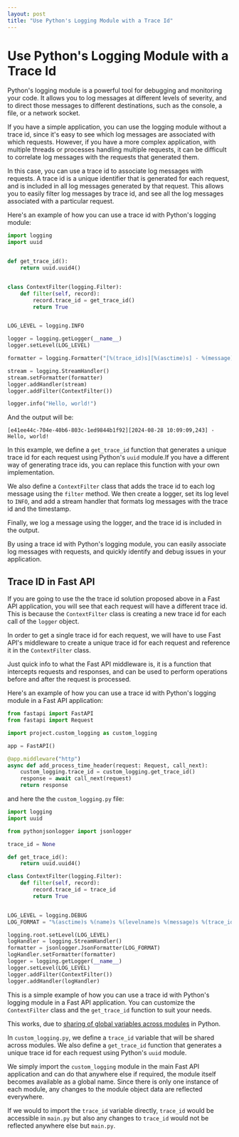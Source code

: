 ```yaml
---
layout: post
title: "Use Python's Logging Module with a Trace Id"
---
```


# Use Python's Logging Module with a Trace Id

Python's logging module is a powerful tool for debugging and monitoring your
code. It allows you to log messages at different levels of severity, and to
direct those messages to different destinations, such as the console, a file,
or a network socket.

If you have a simple application, you can use the logging module without a
trace id, since it's easy to see which log messages are associated with which
requests. However, if you have a more complex application, with multiple
threads or processes handling multiple requests, it can be difficult to
correlate log messages with the requests that generated them.

In this case, you can use a trace id to associate log messages with requests.
A trace id is a unique identifier that is generated for each request, and is
included in all log messages generated by that request. This allows you to
easily filter log messages by trace id, and see all the log messages associated
with a particular request.

Here's an example of how you can use a trace id with Python's logging module:

```python
import logging
import uuid


def get_trace_id():
    return uuid.uuid4()


class ContextFilter(logging.Filter):
    def filter(self, record):
        record.trace_id = get_trace_id()
        return True


LOG_LEVEL = logging.INFO

logger = logging.getLogger(__name__)
logger.setLevel(LOG_LEVEL)

formatter = logging.Formatter("[%(trace_id)s][%(asctime)s] - %(message)s")

stream = logging.StreamHandler()
stream.setFormatter(formatter)
logger.addHandler(stream)
logger.addFilter(ContextFilter())

logger.info("Hello, world!")
```

And the output will be:

```
[e41ee44c-704e-40b6-803c-1ed9844b1f92][2024-08-28 10:09:09,243] - Hello, world!
```

In this example, we define a `get_trace_id` function that generates a unique
trace id for each request using Python's `uuid` module.If you have a different
way of generating trace ids, you can replace this function with your own
implementation.

We also define a `ContextFilter` class that adds the trace id to each log
message using the `filter` method. We then create a logger, set its log level
to `INFO`, and add a stream handler that formats log messages with the trace id
and the timestamp.

Finally, we log a message using the logger, and the trace id is included in the
output.

By using a trace id with Python's logging module, you can easily associate log
messages with requests, and quickly identify and debug issues in your
application.


## Trace ID in Fast API

If you are going to use the the trace id solution proposed above in a Fast API
application, you will see that each request will have a different trace id.
This is because the `ContextFilter` class is creating a new trace id for each
call of the `logger` object.

In order to get a single trace id for each request, we will have to use
Fast API's middleware to create a unique trace id for each request and reference
it in the `ContextFilter` class.

Just quick info to what the Fast API middleware is, it is a function that
intercepts requests and responses, and can be used to perform operations before
and after the request is processed.

Here's an example of how you can use a trace id with Python's logging module in
a Fast API application:

```python
from fastapi import FastAPI
from fastapi import Request

import project.custom_logging as custom_logging

app = FastAPI()

@app.middleware("http")
async def add_process_time_header(request: Request, call_next):
    custom_logging.trace_id = custom_logging.get_trace_id()
    response = await call_next(request)
    return response
```

and here the the `custom_logging.py` file:

```python
import logging
import uuid

from pythonjsonlogger import jsonlogger

trace_id = None

def get_trace_id():
    return uuid.uuid4()

class ContextFilter(logging.Filter):
    def filter(self, record):
        record.trace_id = trace_id
        return True


LOG_LEVEL = logging.DEBUG
LOG_FORMAT = "%(asctime)s %(name)s %(levelname)s %(message)s %(trace_id)s"

logging.root.setLevel(LOG_LEVEL)
logHandler = logging.StreamHandler()
formatter = jsonlogger.JsonFormatter(LOG_FORMAT)
logHandler.setFormatter(formatter)
logger = logging.getLogger(__name__)
logger.setLevel(LOG_LEVEL)
logger.addFilter(ContextFilter())
logger.addHandler(logHandler)
```

This is a simple example of how you can use a trace id with Python's logging
module in a Fast API application. You can customize the `ContextFilter` class
and the `get_trace_id` function to suit your needs.

This works, due to [sharing of global variables across modules](https://docs.python.org/2/faq/programming.html#how-do-i-share-global-variables-across-modules) in Python.

In `custom_logging.py`, we define a `trace_id` variable that will be shared
across modules. We also define a `get_trace_id` function that generates a unique
trace id for each request using Python's `uuid` module.

We simply import the `custom_logging` module in the main Fast API application
and can do that anywhere else if required, the module itself becomes available
as a global name. Since there is only one instance of each module, any changes
to the module object data are reflected everywhere.

If we would to import the `trace_id` variable directly, `trace_id` would be
accessible in `main.py` but also any changes to `trace_id` would not be
reflected anywhere else but `main.py`.